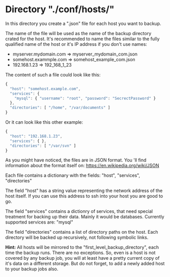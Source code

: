 # Directory "./conf/hosts/"

In this directory you create a ".json" file for each host you want to backup.

The name of the file will be used as the name of the backup directory
crated for the host. It's recommended to name the files similar to the
fully qualified name of the host or it's IP address if you don't use names:

* myserver.mydomain.com => myserver_mydomain_com.json
* somehost.exammple.com => somehost_example_com.json
* 192.168.1.23          => 192_168_1_23

The content of such a file could look like this:
```javascript
{
  "host": "somehost.example.com",
  "services": {
    "mysql": { "username": "root", "password": "SecrectPassword" }
  },
  "directories": [ "/home", "/var/documents" ]
}
```
Or it can look like this other example:
```javascript
{
  "host": "192.168.1.23",
  "services": { },
  "directories": [ "/var/svn" ]
}
```
As you might have noticed, the files are in JSON format. You 'll find
information about the format itself on: https://en.wikipedia.org/wiki/JSON

Each file contains a dictionary with the fields:
"host", "services", "directories"

The field "host" has a string value representing the network address of the
host itself. If you can use this address to ssh into your host you are good
to go.

The field "services" contains a dictionry of services, that need special
treatment for backing up their data. Mainly it would be databases. Currently
supported services are: "mysql"

The field "directories" contains a list of directory paths on the host. Each
directory will be backed up recursively, not following symbolic links.

**Hint:**
All hosts will be mirrored to the "first_level_backup_directory", each
time the backup runs. There are no exceptions. So, even is a host is
not covered by any backup job, you will at least have a pretty current
copy of it's data on a different storage. But do not forget, to
add a newly added host to your backup jobs also.
